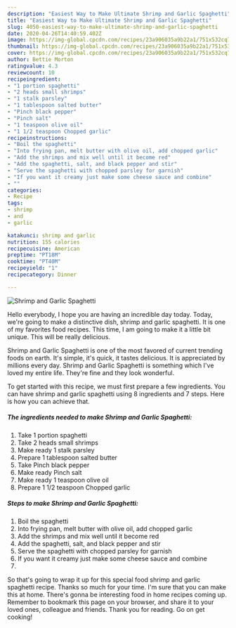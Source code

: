 ```yaml
---
description: "Easiest Way to Make Ultimate Shrimp and Garlic Spaghetti"
title: "Easiest Way to Make Ultimate Shrimp and Garlic Spaghetti"
slug: 4050-easiest-way-to-make-ultimate-shrimp-and-garlic-spaghetti
date: 2020-04-26T14:40:59.402Z
image: https://img-global.cpcdn.com/recipes/23a906035a9b22a1/751x532cq70/shrimp-and-garlic-spaghetti-recipe-main-photo.jpg
thumbnail: https://img-global.cpcdn.com/recipes/23a906035a9b22a1/751x532cq70/shrimp-and-garlic-spaghetti-recipe-main-photo.jpg
cover: https://img-global.cpcdn.com/recipes/23a906035a9b22a1/751x532cq70/shrimp-and-garlic-spaghetti-recipe-main-photo.jpg
author: Bettie Morton
ratingvalue: 4.3
reviewcount: 10
recipeingredient:
- "1 portion spaghetti"
- "2 heads small shrimps"
- "1 stalk parsley"
- "1 tablespoon salted butter"
- "Pinch black pepper"
- "Pinch salt"
- "1 teaspoon olive oil"
- "1 1/2 teaspoon Chopped garlic"
recipeinstructions:
- "Boil the spaghetti"
- "Into frying pan, melt butter with olive oil, add chopped garlic"
- "Add the shrimps and mix well until it become red"
- "Add the spaghetti, salt, and black pepper and stir"
- "Serve the spaghetti with chopped parsley for garnish"
- "If you want it creamy just make some cheese sauce and combine"
- ""
categories:
- Recipe
tags:
- shrimp
- and
- garlic

katakunci: shrimp and garlic 
nutrition: 155 calories
recipecuisine: American
preptime: "PT18M"
cooktime: "PT40M"
recipeyield: "1"
recipecategory: Dinner

---
```



![Shrimp and Garlic Spaghetti](https://img-global.cpcdn.com/recipes/23a906035a9b22a1/751x532cq70/shrimp-and-garlic-spaghetti-recipe-main-photo.jpg)

Hello everybody, I hope you are having an incredible day today. Today, we're going to make a distinctive dish, shrimp and garlic spaghetti. It is one of my favorites food recipes. This time, I am going to make it a little bit unique. This will be really delicious.



Shrimp and Garlic Spaghetti is one of the most favored of current trending foods on earth. It's simple, it's quick, it tastes delicious. It is appreciated by millions every day. Shrimp and Garlic Spaghetti is something which I've loved my entire life. They're fine and they look wonderful.


To get started with this recipe, we must first prepare a few ingredients. You can have shrimp and garlic spaghetti using 8 ingredients and 7 steps. Here is how you can achieve that.

<!--inarticleads1-->

##### The ingredients needed to make Shrimp and Garlic Spaghetti:

1. Take 1 portion spaghetti
1. Take 2 heads small shrimps
1. Make ready 1 stalk parsley
1. Prepare 1 tablespoon salted butter
1. Take Pinch black pepper
1. Make ready Pinch salt
1. Make ready 1 teaspoon olive oil
1. Prepare 1 1/2 teaspoon Chopped garlic




<!--inarticleads2-->

##### Steps to make Shrimp and Garlic Spaghetti:

1. Boil the spaghetti
1. Into frying pan, melt butter with olive oil, add chopped garlic
1. Add the shrimps and mix well until it become red
1. Add the spaghetti, salt, and black pepper and stir
1. Serve the spaghetti with chopped parsley for garnish
1. If you want it creamy just make some cheese sauce and combine
1. 




So that's going to wrap it up for this special food shrimp and garlic spaghetti recipe. Thanks so much for your time. I'm sure that you can make this at home. There's gonna be interesting food in home recipes coming up. Remember to bookmark this page on your browser, and share it to your loved ones, colleague and friends. Thank you for reading. Go on get cooking!
